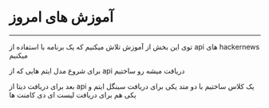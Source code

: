 # آموزش های امروز

-----------------------------

توی این بخش از آموزش تلاش میکنیم که یک برنامه با استفاده از api های hackernews میکنیم

برای شروع مدل ایتم هایی که از api دریافت میشه رو ساختیم

بعد برای دریافت دیتا از api یک کلاس ساختیم با دو متد
یکی برای دریافت سینگل ایتم و یکی هم برای دریافت لیست ای دی کامنت ها
